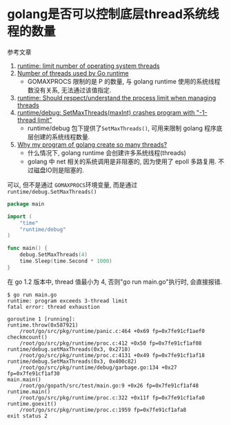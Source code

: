 # golang是否可以控制底层thread系统线程的数量

参考文章

1. [runtime: limit number of operating system threads](https://github.com/golang/go/issues/4056)
2. [Number of threads used by Go runtime](https://stackoverflow.com/questions/39245660/number-of-threads-used-by-go-runtime)
    - GOMAXPROCS 限制的是 P 的数量, 与 golang runtime 使用的系统线程数没有关系, 无法通过该值指定.
3. [runtime: Should respect/understand the process limit when managing threads](https://github.com/golang/go/issues/14835)
4. [runtime/debug: SetMaxThreads(maxInt) crashes program with "-1-thread limit"](https://github.com/golang/go/issues/16076)
    - runtime/debug 包下提供了`SetMaxThreads()`, 可用来限制 golang 程序底层创建的系统线程数量.
5. [Why my program of golang create so many threads?](https://stackoverflow.com/questions/27600587/why-my-program-of-golang-create-so-many-threads)
    - 什么情况下, golang runtime 会创建许多系统线程(threads)
    - golang 中 net 相关的系统调用是非阻塞的, 因为使用了 epoll 多路复用. 不过磁盘IO则是阻塞的.

可以, 但不是通过 `GOMAXPROCS`环境变量, 而是通过`runtime/debug.SetMaxThreads()`

```go
package main

import (
	"time"
	"runtime/debug"
)

func main() {
	debug.SetMaxThreads(4)
	time.Sleep(time.Second * 1000)
}

```

在 go 1.2 版本中, thread 值最小为 4, 否则"go run main.go"执行时, 会直接报错.

```log
$ go run main.go
runtime: program exceeds 3-thread limit
fatal error: thread exhaustion

goroutine 1 [running]:
runtime.throw(0x587921)
	/root/go/src/pkg/runtime/panic.c:464 +0x69 fp=0x7fe91cf1aef0
checkmcount()
	/root/go/src/pkg/runtime/proc.c:412 +0x50 fp=0x7fe91cf1af08
runtime/debug.setMaxThreads(0x3, 0x2710)
	/root/go/src/pkg/runtime/proc.c:4131 +0x49 fp=0x7fe91cf1af18
runtime/debug.SetMaxThreads(0x3, 0x400c82)
	/root/go/src/pkg/runtime/debug/garbage.go:134 +0x27 fp=0x7fe91cf1af30
main.main()
	/root/go/gopath/src/test/main.go:9 +0x26 fp=0x7fe91cf1af48
runtime.main()
	/root/go/src/pkg/runtime/proc.c:322 +0x11f fp=0x7fe91cf1afa0
runtime.goexit()
	/root/go/src/pkg/runtime/proc.c:1959 fp=0x7fe91cf1afa8
exit status 2
```
